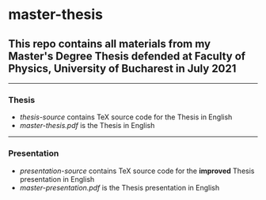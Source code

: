 # master-thesis

## This repo contains all materials from my Master's Degree Thesis defended at Faculty of Physics, University of Bucharest in July 2021

---
### Thesis

- *thesis-source* contains TeX source code for the Thesis in English
- *master-thesis.pdf* is the Thesis in English 

---
### Presentation
- *presentation-source* contains TeX source code for the **improved** Thesis presentation in English
- *master-presentation.pdf* is the Thesis presentation in English

